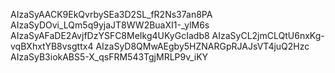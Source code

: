 <!-- AIzaSyB8lnhJKFBx_acW1r79jc2NAcy8QSSzWhI -->
<!-- AIzaSyChgJBha7WC-9ovDf3c1bDQ4vwOFKgKbiM -->
<!-- AIzaSyAl-gStJEfvUuPLAbMMOS1f4B5mqgOt-9M -->
<!-- AIzaSyCaL5vBY2RGo9gHBeEnGZ1Vpae6bHNvuGg -->
<!-- AIzaSyAKCQMh3SVQT3wHnlMKV62qTL9_H0aYekM -->
<!-- AIzaSyAZXBL1QnGYWf57bjLWQTcOcze-6c9NzcQ -->

<!-- AIzaSyDRQa3cN1Pvesf_WRMfa6NxdOoOVWc9J3c -->

<!-- AIzaSyDFT-uNAGBfgx-xl5cPn3bL7oO333_sM-U -->

<!-- AIzaSyApOAw_bdEWzS6zwpfkcTBxnvJqi-b_7kk -->

<!-- AIzaSyCCr_34-Xp9D-2t0Q41G4IufsZHeVJt8BY
AIzaSyCLh7okmkxWyp-ZDLuseo4f-RWu0RIjj1M -->

AIzaSyAACK9EkQvrbySEa3D2SL_fR2Ns37an8PA
AIzaSyDOvi_LQm5q9yjaJT8WW2BuaXI1-\_ylM6s
AIzaSyAFaDE2AvjfDzYSFC8MeIkg4UKyGcIadb8
AIzaSyCL2jmCLQtU6nxKg-vqBXhxtYB8vsgttx4
AIzaSyD8QMwAEgby5HZNARGpRJAJsVT4juQ2Hzc
AIzaSyB3iokABS5-X_qsFRM543TgjMRLP9v_iKY
